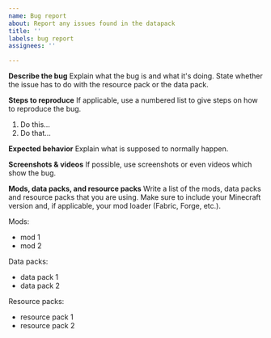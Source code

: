 ```yaml
---
name: Bug report
about: Report any issues found in the datapack
title: ''
labels: bug report
assignees: ''

---
```


**Describe the bug**
Explain what the bug is and what it's doing. State whether the issue has to do with the resource pack or the data pack.

**Steps to reproduce**
If applicable, use a numbered list to give steps on how to reproduce the bug.
1. Do this...
2. Do that...

**Expected behavior**
Explain what is supposed to normally happen.

**Screenshots & videos**
If possible, use screenshots or even videos which show the bug.

**Mods, data packs, and resource packs**
Write a list of the mods, data packs and resource packs that you are using. Make sure to include your Minecraft version and, if applicable, your mod loader (Fabric, Forge, etc.).

Mods:
- mod 1
- mod 2

Data packs:
- data pack 1
- data pack 2

Resource packs:
- resource pack 1
- resource pack 2
